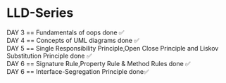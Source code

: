 # LLD-Series<br>
DAY 3 == Fundamentals of oops done ✅<br>
DAY 4 == Concepts of UML diagrams done ✅<br>
DAY 5 == Single Responsibility Principle,Open Close Principle and Liskov Substitution Principle done ✅<br>
DAY 6 == Signature Rule,Property Rule & Method Rules done ✅<br>
DAY 6 == Interface-Segregation Principle done✅<br>